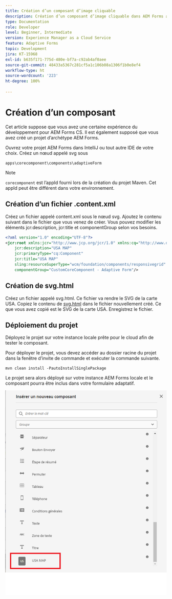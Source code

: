 ```yaml
---
title: Création d’un composant d’image cliquable
description: Création d’un composant d’image cliquable dans AEM Forms as a Cloud Service
type: Documentation
role: Developer
level: Beginner, Intermediate
version: Experience Manager as a Cloud Service
feature: Adaptive Forms
topic: Development
jira: KT-15968
exl-id: b635f171-775d-480e-bf7a-c92ab4af0aee
source-git-commit: 48433a5367c281cf5a1c106b08a1306f1b0e8ef4
workflow-type: ht
source-wordcount: '223'
ht-degree: 100%

---
```


# Création d’un composant

Cet article suppose que vous avez une certaine expérience du développement pour AEM Forms CS. Il est également supposé que vous avez créé un projet d’archétype AEM Forms.

Ouvrez votre projet AEM Forms dans IntelliJ ou tout autre IDE de votre choix. Créez un nœud appelé svg sous

```
apps\corecomponent\components\adaptiveForm
```

>[!NOTE]
>
> ``corecomponent`` est l’appId fourni lors de la création du projet Maven. Cet appId peut être différent dans votre environnement.


## Création d’un fichier .content.xml

Créez un fichier appelé content.xml sous le nœud svg. Ajoutez le contenu suivant dans le fichier que vous venez de créer. Vous pouvez modifier les éléments jcr:description, jcr:title et componentGroup selon vos besoins.

```xml
<?xml version="1.0" encoding="UTF-8"?>
<jcr:root xmlns:jcr="http://www.jcp.org/jcr/1.0" xmlns:cq="http://www.day.com/jcr/cq/1.0" xmlns:sling="http://sling.apache.org/jcr/sling/1.0"
    jcr:description="USA MAP"
    jcr:primaryType="cq:Component"
    jcr:title="USA MAP"
    sling:resourceSuperType="wcm/foundation/components/responsivegrid"
    componentGroup="CustomCoreComponent - Adaptive Form"/>
```

## Création de svg.html

Créez un fichier appelé svg.html. Ce fichier va rendre le SVG de la carte USA. Copiez le contenu de [svg.html](assets/svg.html) dans le fichier nouvellement créé. Ce que vous avez copié est le SVG de la carte USA. Enregistrez le fichier.

## Déploiement du projet

Déployez le projet sur votre instance locale prête pour le cloud afin de tester le composant.

Pour déployer le projet, vous devez accéder au dossier racine du projet dans la fenêtre d’invite de commande et exécuter la commande suivante.

```
mvn clean install -PautoInstallSinglePackage
```

Le projet sera alors déployé sur votre instance AEM Forms locale et le composant pourra être inclus dans votre formulaire adaptatif.

![usa-map](./assets/usa-map.png)
